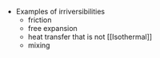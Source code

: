 - Examples of irriversibilities
	- friction
	- free expansion
	- heat transfer that is not [[Isothermal]]
	- mixing